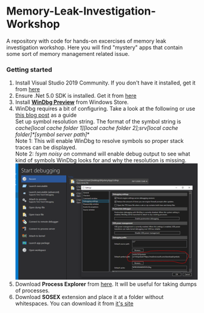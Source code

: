 # Memory-Leak-Investigation-Workshop
A repository with code for hands-on excercises of memory leak investigation workshop.
Here you will find "mystery" apps that contain some sort of memory management related issue.

### Getting started

1. Install Visual Studio 2019 Community. If you don't have it installed, get it from [here](https://visualstudio.microsoft.com/downloads)
2. Ensure .Net 5.0 SDK is installed. Get it from [here](https://dotnet.microsoft.com/download/dotnet/5.0)
3. Install [**WinDbg Preview**](https://www.microsoft.com/en-us/p/windbg-preview/9pgjgd53tn86?activetab=pivot:overviewtab) from Windows Store.
4. WinDbg requires a bit of configuring. Take a look at the following or use [this blog post](http://www.graymatterdeveloper.com/2020/02/12/setting-up-windbg/) as a guide  
  Set up symbol resolution string. The format of the symbol string is **cache*[local cache folder 1]*[local cache folder 2];srv*[local cache folder]*[symbol server path]**  
  Note 1: This will enable WinDbg to resolve symbols so proper stack traces can be displayed.  
  Note 2: *!sym noisy on* command will enable debug output to see what kind of symbols WinDbg looks for and why the resolution is missing.
  ![](https://github.com/myarichuk/Memory-Leak-Investigation-Workshop/blob/master/Images/SymbolsInWinDBG.PNG) 
5. Download **Process Explorer** from [here](https://docs.microsoft.com/en-us/sysinternals/downloads/process-explorer). It will be useful for taking dumps of processes.
6. Download **SOSEX** extension and place it at a folder without whitespaces. You can download it from [it's site](http://www.stevestechspot.com/SOSEXV40NowAvailable.aspx)
